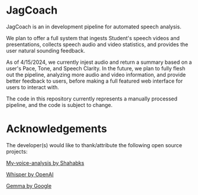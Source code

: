 # JagCoach
JagCoach is an in development pipeline for automated speech analysis.

We plan to offer a full system that ingests Student's speech videos and presentations, collects speech audio and video statistics, and provides the user natural sounding feedback.

As of 4/15/2024, we currently injest audio and return a summary based on a user's Pace, Tone, and Speech Clarity. In the future, we plan to fully flesh out the pipeline, analyzing more audio and video information, and provide better feedback to users, before making a full featured web interface for users to interact with.

The code in this repository currently represents a manually processed pipeline, and the code is subject to change.
# Acknowledgements
The developer(s) would like to thank/attribute the following open source projects:

[My-voice-analysis by Shahabks](https://github.com/Shahabks/my-voice-analysis)

[Whisper by OpenAI](https://github.com/openai/whisper)

[Gemma by Google](https://ai.google.dev/gemma/docs/model_card)

